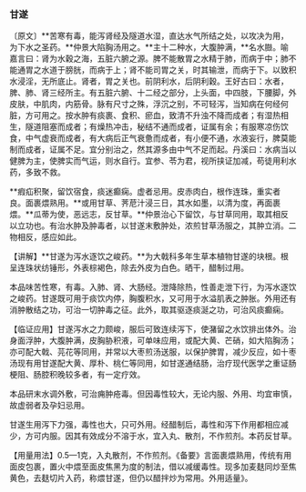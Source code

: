 ### 甘遂

〔原文〕**苦寒有毒，能泻肾经及隧道水湿，直达水气所结之处，以攻决为用，为下水之圣药。**仲景大陷胸汤用之。**主十二种水，大腹肿满，**名水臌。喻嘉言曰：肾为水穀之海，五脏六腑之源。脾不能散胃之水精于肺，而病于中；肺不能通胃之水道于膀胱，而病于上；肾不能司胃之关，时其输泄，而病于下。以致积水浸淫，无所底止。肾者，胃之关也。前阴利水，后阴利穀。王好古曰：水者，脾、肺、肾三经所主。有五脏六腑、十二经之部分，上头面，中四肢，下腰脚，外皮肤，中肌肉，内筋骨。脉有尺寸之殊，浮沉之别，不可轻泻，当知病在何经何脏，方可用之。按水肿有痰裹、食积、瘀血，致清不升浊不降而成者；有湿热相生，隧道阻塞而成者；有燥热冲击，秘结不通而成者，证属有余；有服寒凉伤饮食，中气虚衰而成者，有大病后正气衰惫而成者，有小便不通，水液妄行，脾莫能制而成者，证属不足。宜分别治之，然其源多由中气不足而起。丹溪曰：水病当以健脾为主，使脾实而气运，则水自行。宜参、苓为君，视所挟证加减，苟徒用利水药，多致不救。

**瘕疝积聚，留饮宿食，痰迷癫痫。虚者忌用。皮赤肉白，根作连珠，重实者良。面裹煨熟用。**或用甘草、荠苨汁浸三日，其水如墨，以清为度，再面裹煨。**瓜蒂为使，恶远志，反甘草。**仲景治心下留饮，与甘草同用，取其相反以立功也。有治水肿及肿毒者，以甘遂末敷肿处，浓煎甘草汤服之，其肿立消。二物相反，感应如此。

【讲解】**甘遂为泻水逐饮之峻药。**为大戟科多年生草本植物甘遂的块根。根呈连珠状纺锤形，外表棕褐色，除去外皮为白色。晒干，醋制过用。

本品味苦性寒，有毒。入肺、肾、大肠经。泄降除热，性善走泄下行，为泻水逐饮之峻药。甘遂既可用于痰饮内停，胸腹积水，又可用于水溢肌表之肿胀。外用还有消肿散结之功，可治一切肿毒之征。此外，取其驱逐痰涎之功，可治风痰癫痫。

【临证应用】甘遂泻水之力颇峻，服后可致连续泻下，使潴留之水饮排出体外。治身面浮肿，大腹肿满，皮胸胁积液，可单味应用，或配大黄、芒硝，如大陷胸汤；亦可配大戟、芫花等同用，并常以大枣煎汤送服，以保护脾胃，减少反应，如十枣汤现有用甘遂配大黄、厚朴、桃仁等同用，如甘遂通结肠，治疗现代医学之重证肠梗阻、肠腔积晚较多者，有一定疗效。

本品研末水调外敷，可治痈肿疮毒。但因毒性较大，无论内服、外用、均宜审慎，故虚弱者及孕妇忌用。

甘遂生用泻下力强，毒性也大，只可外用。经醋制后，毒性和泻下作用都相应减少，方可内服。因其有效成分不溶于水，宜入丸、散剂，不作煎剂。本药反甘草。

【用量用法】0.5—1克，入丸散剂，不作煎剂。《备要》言面裹煨熟用，传统有用面皮包裹，置火中煨至面皮焦黑为度的制法，借以减缓毒性。现多加麦麸同炒至焦黄色，去麸切片入药，称煨甘遂，但仍以醋拌炒为常用。外用适量》。
